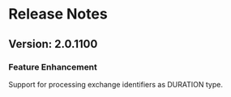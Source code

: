 # Release Notes

## Version: 2.0.1100

### Feature Enhancement

Support for processing exchange identifiers as DURATION type.  
